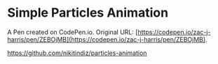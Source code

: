 # Simple Particles Animation

A Pen created on CodePen.io. Original URL: [https://codepen.io/zac-j-harris/pen/ZEBOjMB](https://codepen.io/zac-j-harris/pen/ZEBOjMB).

https://github.com/nikitindiz/particles-animation
